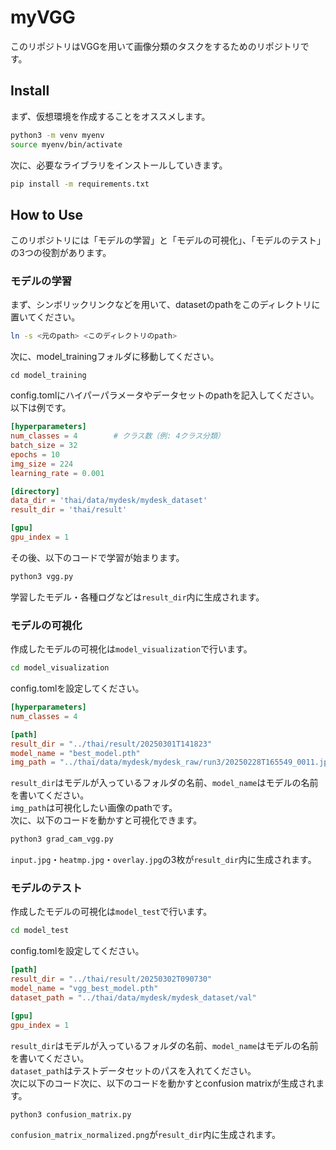 # myVGG
このリポジトリはVGGを用いて画像分類のタスクをするためのリポジトリです。

## Install
まず、仮想環境を作成することをオススメします。
```sh
python3 -m venv myenv
source myenv/bin/activate
```
次に、必要なライブラリをインストールしていきます。
```sh
pip install -m requirements.txt
```

## How to Use
このリポジトリには「モデルの学習」と「モデルの可視化」、「モデルのテスト」の3つの役割があります。
### モデルの学習
まず、シンボリックリンクなどを用いて、datasetのpathをこのディレクトリに置いてください。
```sh
ln -s <元のpath> <このディレクトリのpath>
```
次に、model_trainingフォルダに移動してください。
```
cd model_training
```
config.tomlにハイパーパラメータやデータセットのpathを記入してください。  
以下は例です。
```toml
[hyperparameters]
num_classes = 4        # クラス数（例: 4クラス分類）
batch_size = 32
epochs = 10
img_size = 224
learning_rate = 0.001

[directory]
data_dir = 'thai/data/mydesk/mydesk_dataset'    
result_dir = 'thai/result'

[gpu]
gpu_index = 1
```
その後、以下のコードで学習が始まります。
```sh
python3 vgg.py
```
学習したモデル・各種ログなどは`result_dir`内に生成されます。
### モデルの可視化
作成したモデルの可視化は`model_visualization`で行います。 
```sh
cd model_visualization
``` 
config.tomlを設定してください。
```toml
[hyperparameters]
num_classes = 4

[path]
result_dir = "../thai/result/20250301T141823"
model_name = "best_model.pth"
img_path = "../thai/data/mydesk/mydesk_raw/run3/20250228T165549_0011.jpg"

```
`result_dir`はモデルが入っているフォルダの名前、`model_name`はモデルの名前を書いてください。  
`img_path`は可視化したい画像のpathです。  
次に、以下のコードを動かすと可視化できます。
```sh
python3 grad_cam_vgg.py
```
`input.jpg`・`heatmp.jpg`・`overlay.jpg`の3枚が`result_dir`内に生成されます。
### モデルのテスト
作成したモデルの可視化は`model_test`で行います。
```sh
cd model_test
``` 
config.tomlを設定してください。
```toml
[path]
result_dir = "../thai/result/20250302T090730"
model_name = "vgg_best_model.pth"
dataset_path = "../thai/data/mydesk/mydesk_dataset/val"

[gpu]
gpu_index = 1
```
`result_dir`はモデルが入っているフォルダの名前、`model_name`はモデルの名前を書いてください。  
`dataset_path`はテストデータセットのパスを入れてください。  
次に以下のコード次に、以下のコードを動かすとconfusion matrixが生成されます。
```sh
python3 confusion_matrix.py
```
`confusion_matrix_normalized.png`が`result_dir`内に生成されます。